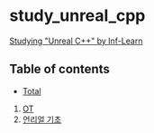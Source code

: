 # study_unreal_cpp

[Studying "Unreal C++" by Inf-Learn](https://inf.run/UKuT)

## Table of contents

- [Total](doc/total.md)

1. [OT](doc/ot.md)
2. [언리얼 기초](doc/unreal-basic.md)
